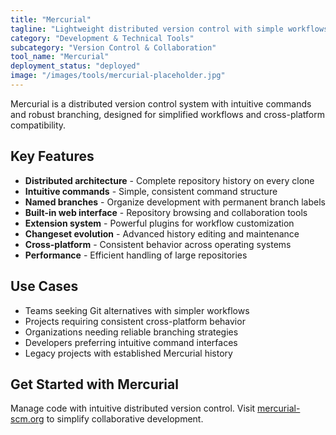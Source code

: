 ```yaml
---
title: "Mercurial"
tagline: "Lightweight distributed version control with simple workflows"
category: "Development & Technical Tools"
subcategory: "Version Control & Collaboration"
tool_name: "Mercurial"
deployment_status: "deployed"
image: "/images/tools/mercurial-placeholder.jpg"
---
```

Mercurial is a distributed version control system with intuitive commands and robust branching, designed for simplified workflows and cross-platform compatibility.

## Key Features

- **Distributed architecture** - Complete repository history on every clone
- **Intuitive commands** - Simple, consistent command structure
- **Named branches** - Organize development with permanent branch labels
- **Built-in web interface** - Repository browsing and collaboration tools
- **Extension system** - Powerful plugins for workflow customization
- **Changeset evolution** - Advanced history editing and maintenance
- **Cross-platform** - Consistent behavior across operating systems
- **Performance** - Efficient handling of large repositories

## Use Cases

- Teams seeking Git alternatives with simpler workflows
- Projects requiring consistent cross-platform behavior
- Organizations needing reliable branching strategies
- Developers preferring intuitive command interfaces
- Legacy projects with established Mercurial history

## Get Started with Mercurial

Manage code with intuitive distributed version control. Visit [mercurial-scm.org](https://www.mercurial-scm.org) to simplify collaborative development.
